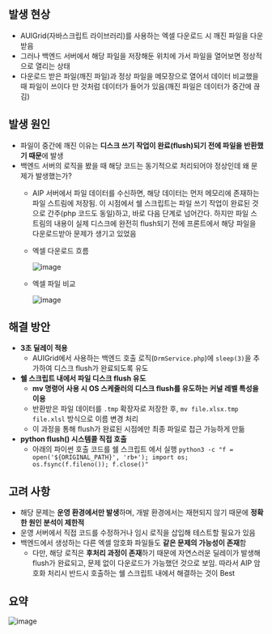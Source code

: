 ## 발생 현상

- AUIGrid(자바스크립트 라이브러리)를 사용하는 엑셀 다운로드 시 깨진 파일을 다운받음
- 그러나 백엔드 서버에서 해당 파일을 저장해둔 위치에 가서 파일을 열어보면 정상적으로 열리는 상태
- 다운로드 받은 파일(깨진 파일)과 정상 파일을 메모장으로 열어서 데이터 비교했을 때 파일이 쓰이다 만 것처럼 데이터가 들어가 있음(깨진 파일은 데이터가 중간에 끊김)

## 발생 원인

- 파일이 중간에 깨진 이유는 **디스크 쓰기 작업이 완료(flush)되기 전에 파일을 반환했기 때문**에 발생
- 백엔드 서버의 로직을 봤을 때 해당 코드는 동기적으로 처리되어야 정상인데 왜 문제가 발생했는가?
    - AIP 서버에서 파일 데이터를 수신하면, 해당 데이터는 먼저 메모리에 존재하는 파일 스트림에 저장됨. 이 시점에서 쉘 스크립트는 파일 쓰기 작업이 완료된 것으로 간주(php 코드도 동일)하고, 바로 다음 단계로 넘어간다. 하지만 파일 스트림의 내용이 실제 디스크에 완전히 flush되기 전에 프론트에서 해당 파일을 다운로드받아 문제가 생기고 있었음
    - 엑셀 다운로드 흐름
        
        ![image](https://github.com/user-attachments/assets/3c55ba33-7339-4e1b-bdb2-916612de5a83)
        
    - 엑셀 파일 비교
        
        ![image](https://github.com/user-attachments/assets/608de361-9ba3-4b5f-b467-7a9c04610526)
        

## 해결 방안

- **3초 딜레이 적용**
    - AUIGrid에서 사용하는 백엔드 호출 로직(`DrmService.php`)에 `sleep(3)`을 추가하여 디스크 flush가 완료되도록 유도
- **쉘 스크립트 내에서 파일 디스크 flush 유도**
    - **mv 명령어 사용 시 OS 스케줄러의 디스크 flush를 유도하는 커널 레벨 특성을 이용**
    - 반환받은 파일 데이터를 `.tmp` 확장자로 저장한 후, `mv file.xlsx.tmp file.xlsl` 방식으로 이름 변경 처리
    - 이 과정을 통해 flush가 완료된 시점에만 최종 파일로 접근 가능하게 만듦
- **python flush() 시스템콜 직접 호출**
    - 아래의 파이썬 호출 코드를 쉘 스크립트 에서 실행 `python3 -c "f = open('${ORIGINAL_PATH}', 'rb+'); import os; os.fsync(f.fileno()); f.close()"`

## 고려 사항

- 해당 문제는 **운영 환경에서만 발생**하며, 개발 환경에서는 재현되지 않기 때문에 **정확한 원인 분석이 제한적**
- 운영 서버에서 직접 코드를 수정하거나 임시 로직을 삽입해 테스트할 필요가 있음
- 백엔드에서 생성하는 다른 엑셀 암호화 파일들도 **같은 문제의 가능성이 존재**함
    - 다만, 해당 로직은 **후처리 과정이 존재**하기 때문에 자연스러운 딜레이가 발생해 flush가 완료되고, 문제 없이 다운로드가 가능했던 것으로 보임. 따라서 AIP 암호화 처리시 반드시 호출하는 쉘 스크립트 내에서 해결하는 것이 Best

## 요약

![image](https://github.com/user-attachments/assets/9a26a480-18d4-4685-908e-de372308115e)




